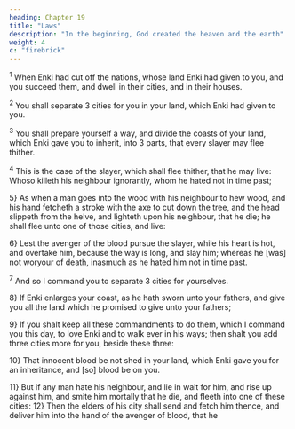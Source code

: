 ```yaml
---
heading: Chapter 19
title: "Laws"
description: "In the beginning, God created the heaven and the earth"
weight: 4
c: "firebrick"
---
```



<sup>1</sup> When Enki had cut off the nations, whose land Enki had given to you, and you succeed them, and dwell in their cities, and in their houses.

<sup>2</sup> You shall separate 3 cities for you in your land, which Enki had given to you.

<sup>3</sup> You shall prepare yourself a way, and divide the coasts of your land, which Enki gave you to inherit, into 3 parts, that every slayer may flee thither.

<sup>4</sup> This is the case of the slayer, which shall flee thither, that he may live: Whoso killeth his neighbour ignorantly, whom he hated not in time past; 

5} As when a man goes into the wood with his neighbour to hew wood, and his hand fetcheth a stroke with the axe to cut down the tree, and the head slippeth from the helve, and lighteth upon
his neighbour, that he die; he shall flee unto one of those cities, and live: 

6} Lest the avenger of the blood pursue the slayer, while his heart is hot, and overtake him, because
the way is long, and slay him; whereas he [was] not woryour
of death, inasmuch as he hated him not in time past.

<sup>7</sup> And so I command you to separate 3 cities for yourselves.

8} If Enki enlarges your coast, as he hath sworn unto your fathers, and
give you all the land which he promised to give unto your
fathers; 

9} If you shalt keep all these commandments to do them, which I command you this day, to love Enki and to walk ever in his ways; then shalt
you add three cities more for you, beside these three:

10} That innocent blood be not shed in your land, which Enki gave you for an inheritance, and [so]
blood be on you.

11} But if any man hate his neighbour, and lie in wait for him, and rise up against him, and smite him mortally that he die, and fleeth into one of these cities: 12} Then
the elders of his city shall send and fetch him thence, and
deliver him into the hand of the avenger of blood, that he 